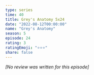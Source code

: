 ```yaml
---
type: series
time: 40
title: Grey's Anatomy 5x24
date: "2022-08-12T00:00:00"
name: "Grey's Anatomy"
season: 5
episode: 24
rating: 3
ratingEmoji: "⭐️⭐️⭐️"
share: false
---
```


*[No review was written for this episode]*